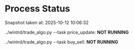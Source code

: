 # Process Status

Snapshot taken at: 2025-10-12 10:06:32

../wintrd/trade_algo.py --task price_update: **NOT RUNNING**

../wintrd/trade_algo.py --task buy_sell: **NOT RUNNING**

